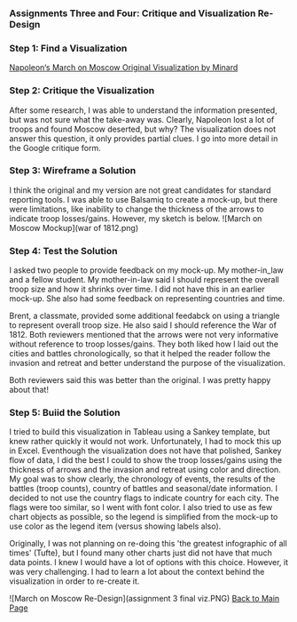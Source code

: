 
### Assignments Three and Four:  Critique and Visualization Re-Design
### Step 1: Find a Visualization
[Napoleon‘s March on Moscow Original Visualization by Minard](https://upload.wikimedia.org/wikipedia/commons/e/e2/Minard_Update.png)




### Step 2: Critique the Visualization
After some research, I was able to understand the information presented, but was not sure what the take-away was.  Clearly, Napoleon lost a lot of troops and found Moscow deserted, but why?  The visualization does not answer this question, it only provides partial clues.  I go into more detail in the Google critique form.

### Step 3: Wireframe a Solution
I think the original and my version are not great candidates for standard reporting tools.  I was able to use Balsamiq to create a mock-up, but there were limitations, like inability to change the thickness of the arrows to indicate troop losses/gains.  However, my sketch is below.
![March on Moscow Mockup](war of 1812.png) 

### Step 4: Test the Solution
I asked two people to provide feedback on my mock-up.  My mother-in_law and a fellow student.  My mother-in-law said I should represent the overall troop size and how it shrinks over time.  I did not have this in an earlier mock-up.  She also had some feedback on representing countries and time.

Brent, a classmate, provided some additional feedabck on using a triangle to represent overall troop size.  He also said I should reference the War of 1812.  Both reviewers mentioned that the arrows were not very informative without reference to troop losses/gains.  They both liked how I laid out the cities and battles chronologically, so that it helped the reader follow the invasion and retreat and better understand the purpose of the visualization. 

Both reviewers said this was better than the original.  I was pretty happy about that!

### Step 5: Buiid the Solution
I tried to build this visualization in Tableau using a Sankey template, but knew rather quickly it would not work.  Unfortunately, I had to mock this up in Excel.  Eventhough the visualization does not have that polished, Sankey flow of data, I did the best I could to show the troop losses/gains using the thickness of arrows and the invasion and retreat using color and direction.  My goal was to show clearly, the chronology of events, the results of the battles (troop counts), country of battles and seasonal/date information.  I decided to not use the country flags to indicate country for each city.  The flags were too similar, so I went with font color.  I also tried to use as few chart objects as possible, so the legend is simplified from the mock-up to use color as the legend item (versus showing labels also).

Originally, I was not planning on re-doing this 'the greatest infographic of all times' (Tufte), but I found many other charts just did not have that much data points.  I knew I would have a lot of options with this choice.  However, it was very challenging.  I had to learn a lot about the context behind the visualization in order to re-create it.  

![March on Moscow Re-Design](assignment 3 final viz.PNG)
[Back to Main Page](https://ajferrara.github.io/Telling.Stories.with.Data/)
